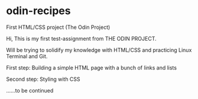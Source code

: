 # odin-recipes
First HTML/CSS project (The Odin Project)


Hi, This is my first test-assignment from THE ODIN PROJECT.


Will be trying to solidify my knowledge with HTML/CSS and practicing Linux Terminal and Git.

First step:
Building a simple HTML page with a bunch of links and lists

Second step:
Styling with CSS

......to be continued
